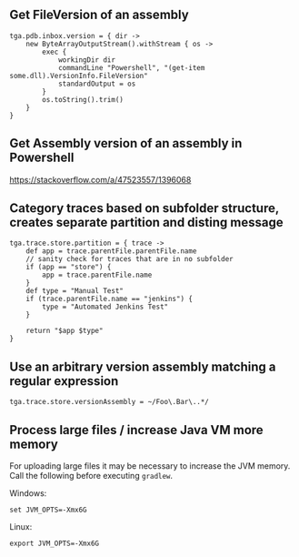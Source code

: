 ## Get FileVersion of an assembly

	tga.pdb.inbox.version = { dir ->
		new ByteArrayOutputStream().withStream { os ->
			exec {
				workingDir dir
				commandLine "Powershell", "(get-item some.dll).VersionInfo.FileVersion"
				standardOutput = os
			}
			os.toString().trim()
		}
	}
	
## Get Assembly version of an assembly in Powershell

https://stackoverflow.com/a/47523557/1396068

## Category traces based on subfolder structure, creates separate partition and disting message

	tga.trace.store.partition = { trace ->
		def app = trace.parentFile.parentFile.name
		// sanity check for traces that are in no subfolder
		if (app == "store") {
			app = trace.parentFile.name
		}
		def type = "Manual Test"
		if (trace.parentFile.name == "jenkins") {
			type = "Automated Jenkins Test"
		}

		return "$app $type"
	}

## Use an arbitrary version assembly matching a regular expression

	tga.trace.store.versionAssembly = ~/Foo\.Bar\..*/

## Process large files / increase Java VM more memory

For uploading large files it may be necessary to increase the JVM memory. Call the following before executing `gradlew`.

Windows:

	set JVM_OPTS=-Xmx6G

Linux:

	export JVM_OPTS=-Xmx6G
